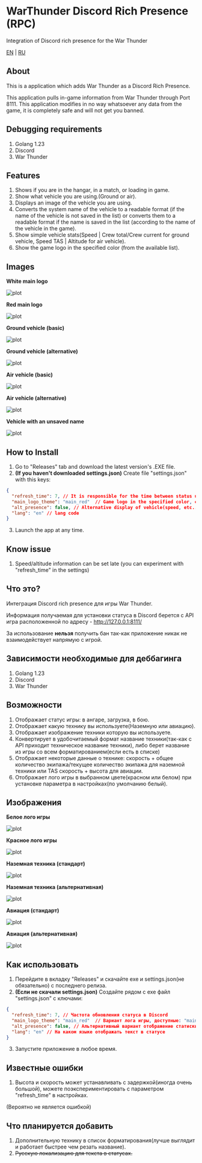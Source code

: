 # WarThunder Discord Rich Presence (RPC)
 Integration of Discord rich presence for the War Thunder

[EN](#About) | [RU](#что-это)

## About

This is a application which adds War Thunder as a Discord Rich Presence.

This application pulls in-game information from War Thunder through Port 8111. 
This application modifies in no way whatsoever any data from the game, it is completely safe and will not get you banned.

## Debugging requirements

1. Golang 1.23
2. Discord
3. War Thunder

## Features

1. Shows if you are in the hangar, in a match, or loading in game.
2. Show what vehicle you are using.(Ground or air).
3. Displays an image of the vehicle you are using.
4. Сonverts the system name of the vehicle to a readable format (if the name of the vehicle is not saved in the list) or converts them to a readable format if the name is saved in the list (according to the name of the vehicle in the game).
5. Show simple vehicle stats(Speed | Crew total/Crew current for ground vehicle, Speed TAS | Altitude for air vehicle).
6. Show the game logo in the specified color (from the available list).

## Images

**White main logo**

![plot](/git/static/en/main_white_en.png)

**Red main logo**

![plot](/git/static/en/main_red_en.png)

**Ground vehicle (basic)**

![plot](/git/static/en/ground_en_basic.png)

**Ground vehicle (alternative)**

![plot](/git/static/en/ground_en_alt.png)

**Air vehicle (basic)**

![plot](/git/static/en/air_en_basic.png)

**Air vehicle (alternative)**

![plot](/git/static/en/air_en_alt.png)

**Vehicle with an unsaved name**

![plot](/git/static/en/unknow.png)

## How to Install

1. Go to "Releases" tab and download the latest version's .EXE file.
2. **(If you haven't downloaded settings.json)** Create file "settings.json" with this keys:
```json
{
  "refresh_time": 7, // It is responsible for the time between status updates and cannot be less than 5
  "main_logo_theme": "main_red"  // Game logo in the specified color, color list: main_red, main_white
  "alt_presence": false, // Alternative display of vehicle(speed, etc..) statistics
  "lang": "en" // lang code
}
```
3. Launch the app at any time.

## Know issue
1. Speed/altitude information can be set late (you can experiment with "refresh_time" in the settings)

## Что это?

Интеграция Discord rich presence для игры War Thunder.

Информация получаемая для установки статуса в Discord берется с API игра расположенной по адресу - http://127.0.0.1:8111/

За использование **нельзя** получить бан так-как приложение никак не взаимодействует напрямую с игрой.

## Зависимости необходимые для деббагинга

1. Golang 1.23
2. Discord
3. War Thunder

## Возможности

1. Отображает статус игры: в ангаре, загрузка, в бою.
2. Отображает какую технику вы используете(Наземную или авиацию).
3. Отображает изображение техники которую вы используете.
4. Конвертирует в удобочитаемый формат название техники(так-как с API приходит техническое название техники), либо берет название из игры со всем форматированием(если есть в списке)
5. Отображает некоторые данные о технике: скорость + общее количество экипажа/текущее количество экипажа для наземной техники или TAS скорость + высота для авиации.
6. Отображает лого игры в выбранном цвете(красном или белом) при установке параметра в настройках(по умолчанию белый).

## Изображения

**Белое лого игры**

![plot](/git/static/ru/main_white_ru.png)

**Красное лого игры**

![plot](/git/static/ru/main_red_ru.png)

**Наземная техника (стандарт)**

![plot](/git/static/ru/ground_ru_basic.png)

**Наземная техника (альтернативная)**

![plot](/git/static/ru/ground_ru_alt.png)

**Авиация (стандарт)**

![plot](/git/static/ru/air_ru_basic.png)

**Авиация (альтернативная)**

![plot](/git/static/ru/air_ru_alt.png)

## Как использовать

1. Перейдите в вкладку "Releases" и скачайте exe и settings.json(не обязательно) с последнего релиза.
2. **(Если не скачали settings.json)** Создайте рядом с exe файл "settings.json" с ключами:
```json
{
  "refresh_time": 7, // Частота обновления статуса в Discord
  "main_logo_theme": "main_red"  // Вариант лога игры, доступные: "main_red" - красное лого, "main_white" - белое лого.
  "alt_presence": false, // Альтернативный вариант отображение статискики техники (скорость и тд)
  "lang": "en" // На каком языке отображать текст в статусе
}
```
3. Запустите приложение в любое время.

## Известные ошибки
1. Высота и скорость может устанавливать с задержкой(иногда очень большой), можете поэкспериментировать с параметром "refresh_time" в настройках.

(Вероятно не является ошибкой)

## Что планируется добавить
1. Дополнительную технику в список форматирования(лучше выглядит и работает быстрее чем резать название).
2. ~~Русскую локализацию для текста в статусах.~~
